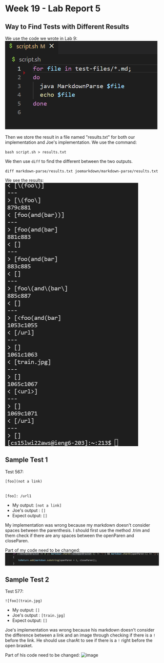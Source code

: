 # Week 19 - Lab Report 5

## Way to Find Tests with Different Results

We use the code we wrote in Lab 9:
![image](sh.png)

Then we store the result in a file named "results.txt" for both our implementation and Joe's implementation. We use the command:

`bash script.sh > results.txt`

We then use `diff` to find the different between the two outputs.

`diff markdown-parse/results.txt joemarkdown/markdown-parse/results.txt`

We see the results:
![image](results.png)

## Sample Test 1
Test 567:
```
[foo](not a link)


[foo]: /url1
```
- My output: `[not a link]`
- Joe's output : `[]`
- Expect output: `[]`

My implementation was wrong because my markdown doesn't consider spaces between the parenthesis. I should first use the method .trim and them check if there are any spaces between the openParen and closeParen.

Part of my code need to be changed:
![image](revisepart.png)
## Sample Test 2
Test 577:
```
![foo](train.jpg)
```
- My output: `[]`
- Joe's output : `[train.jpg]`
- Expect output: `[]`

Joe's implementation was wrong because his markdown doesn't consider the difference between a link and an image through checking if there is a `!` before the link. He should use charAt to see if there is a `!` right before the open brasket.

Part of his code need to be changed:
![image](revise2part.png)